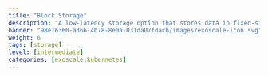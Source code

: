 ```yaml
---
title: "Block Storage"
description: "A low-latency storage option that stores data in fixed-size blocks, ideal for databases and high-performance applications."
banner: "98e16360-a366-4b78-8e0a-031da07fdacb/images/exoscale-icon.svg"
weight: 6
tags: [storage]
level: [intermediate]
categories: [exoscale,kubernetes]
---
```

